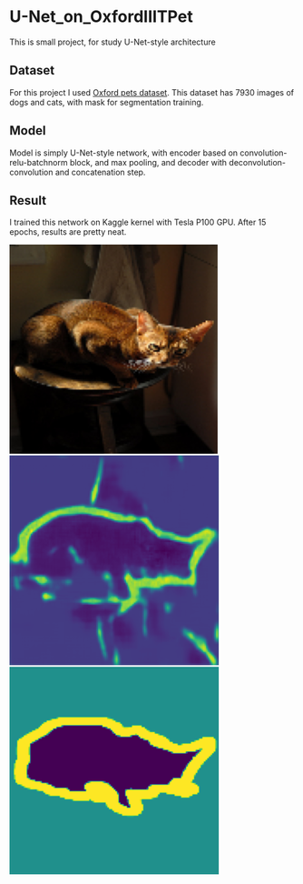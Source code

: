 # U-Net_on_OxfordIIITPet

This is small project, for study U-Net-style architecture

## Dataset

For this project I used [Oxford pets dataset](https://www.robots.ox.ac.uk/~vgg/data/pets/). This dataset has 7930 images of dogs and cats, with mask for segmentation training.

## Model

Model is simply U-Net-style network, with encoder based on convolution-relu-batchnorm block, and max pooling, and decoder with deconvolution-convolution and concatenation step.

## Result

I trained this network on Kaggle kernel with Tesla P100 GPU. After 15 epochs, results are pretty neat.

![Abyssian](https://github.com/KordianChi/U-Net_on_OxfordIIITPet/blob/main/results/example_1_org.png) ![Abyssian](https://github.com/KordianChi/U-Net_on_OxfordIIITPet/blob/main/results/example_1_pred.png) ![Abyssian](https://github.com/KordianChi/U-Net_on_OxfordIIITPet/blob/main/results/example_1_target.png)
